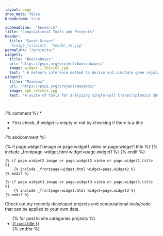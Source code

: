 ```yaml
---
layout: page
show_meta: false
breadcrumb: true

subheadline:  "Research"
title: "Computational Tools and Projects"
header:
  title: "Sarah Groves"
   #image_fullwidth: "header_10.jpg"
permalink: "/projects/"
widget1:
  title: "BooleaBayes"
  url: 'https://pypi.org/project/booleabayes/'
  image: widget-1-302x182.jpg
  text: ' A network inference method to derive and simulate gene regulatory networks from transcriptomics data.'
widget2:
  title: "Mazebox"
  url: 'https://pypi.org/project/mazebox/'
  image: cpb_retreat.jpg
  text: 'A suite of tools for analyzing single-cell transcriptomics data.'
---
```


<div id="header-home">
    <div class="row">
        <div class="small-12 columns">
        </div><!-- /.medium-4.columns -->
    </div><!-- /.row -->
</div><!-- /#header-home -->


{% comment %}
*
* First check, if widget is empty or not by checking if there is a title
*
{% endcomment %}
<div class="row t60">
	{% if page.widget1.image or page.widget1.video or page.widget1.title %}
		{% include _frontpage-widget.html widget=page.widget1 %}
	{% endif %}

	{% if page.widget2.image or page.widget2.video or page.widget2.title %}
		{% include _frontpage-widget.html widget=page.widget2 %}
	{% endif %}

	{% if page.widget3.image or page.widget3.video or page.widget3.title %}
		{% include _frontpage-widget.html widget=page.widget3 %}
	{% endif %}
</div><!-- /.row -->



Check out my recently developed projects and computational tools/code that can be applied to your own data. 

<ul>
    {% for post in site.categories.projects %}
    <li><a href="{{ site.url }}{{ site.baseurl }}{{ post.url }}"><stronglist>{{ post.title }}</stronglist></a></li>
    {% endfor %}
</ul>

